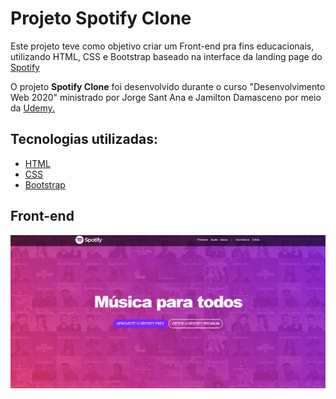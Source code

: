 
<h1>Projeto Spotify Clone</h1>

Este projeto teve como objetivo criar um Front-end pra fins educacionais, utilizando HTML, CSS e Bootstrap baseado na interface da landing page do [Spotify](https://www.spotify.com/br/)

<p>O projeto <strong>Spotify Clone</strong> foi desenvolvido durante o curso "Desenvolvimento Web 2020" ministrado por  Jorge Sant Ana e Jamilton Damasceno por meio da <a href ="https://www.udemy.com/">Udemy.<a></p>

## Tecnologias utilizadas:

  - [HTML](https://www.w3schools.com/html/default.asp)
  - [CSS](https://www.w3schools.com/css/)
  - [Bootstrap](https://getbootstrap.com.br/)

## Front-end

<img src="imagens/Captura1.PNG">
